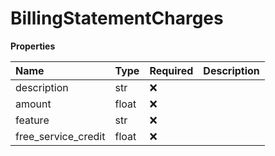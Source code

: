# BillingStatementCharges

**Properties**

| Name                | Type  | Required | Description |
| :------------------ | :---- | :------- | :---------- |
| description         | str   | ❌       |             |
| amount              | float | ❌       |             |
| feature             | str   | ❌       |             |
| free_service_credit | float | ❌       |             |

<!-- This file was generated by liblab | https://liblab.com/ -->
